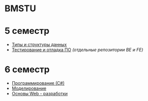 # BMSTU

# 5 семестр
* [Типы и структуры данных](/tasd)
* [Тестирование и отладка ПО](https://github.com/ImpudentPenguin/antAlgorithm) *(отдельные репозитории BE и FE)*

# 6 семестр
* [Программирование (С#)](/programming_c_sharp)
* [Моделирование](/modeling)
* [Основы Web - разработки](/web)
